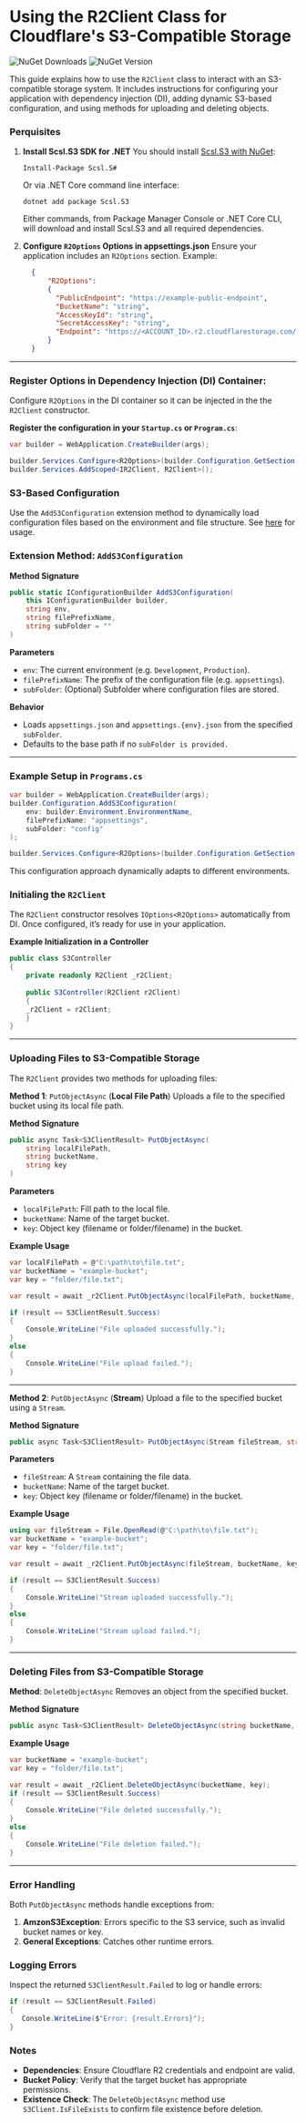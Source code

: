 Using the R2Client Class for Cloudflare's S3-Compatible Storage
=======
![NuGet Downloads](https://img.shields.io/nuget/dt/Scsl.S3)  ![NuGet Version](https://img.shields.io/nuget/v/Scsl.S3)

This guide explains how to use the `R2Client` class to interact with an S3-compatible storage system. It includes instructions for configuring your application with dependency injection (DI), adding dynamic S3-based configuration, and using methods for uploading and deleting objects.

### Perquisites
1. **Install Scsl.S3 SDK for .NET**
   You should install [Scsl.S3 with NuGet](https://www.nuget.org/packages/Scsl.S3/):
   ```  
   Install-Package Scsl.S#
   ```  
   Or via .NET Core command line interface:
     ```
     dotnet add package Scsl.S3 
     ```
   Either commands, from Package Manager Console or .NET Core CLI, will download and install Scsl.S3 and all required dependencies.


2. **Configure `R2Options` Options in appsettings.json**
   Ensure your application includes an `R2Options` section. Example:
    ```json
	  {  
	      "R2Options":  
	      {  
	        "PublicEndpoint": "https://example-public-endpoint",  
	        "BucketName": "string",  
	        "AccessKeyId": "string",  
	        "SecretAccessKey": "string",  
	        "Endpoint": "https://<ACCOUNT_ID>.r2.cloudflarestorage.com/"  
	      }  
	  }  
	```
---
### Register Options in Dependency Injection (DI) Container:
Configure `R2Options` in the DI container so it can be injected in the the `R2Client` constructor.

**Register the configuration in your `Startup.cs` or `Program.cs`**:
```csharp
var builder = WebApplication.CreateBuilder(args);

builder.Services.Configure<R2Options>(builder.Configuration.GetSection(R2Options.Name));
builder.Services.AddScoped<IR2Client, R2Client>();  
```
### S3-Based Configuration
Use the `AddS3Configuration` extension method to dynamically load configuration files based on the environment and file structure. See [here](https://github.com/SaundersCreativeStrategies/Scsl.S3/blob/master/docs/s3configuration.md) for usage.

### Extension Method: `AddS3Configuration`
**Method Signature**
```csharp
public static IConfigurationBuilder AddS3Configuration(
    this IConfigurationBuilder builder, 
    string env, 
    string filePrefixName, 
    string subFolder = ""
)
```
**Parameters**
- `env`: The current environment (e.g. `Development`, `Production`).
- `filePrefixName`: The prefix of the configuration file (e.g. `appsettings`).
- `subFolder`: (Optional) Subfolder where configuration files are stored.

**Behavior**
- Loads `appsettings.json` and `appsettings.{env}.json` from the specified `subFolder`.
- Defaults to the base path if no `subFolder is provided.`
---
### Example Setup in `Programs.cs`
```csharp
var builder = WebApplication.CreateBuilder(args);
builder.Configuration.AddS3Configuration( 
	env: builder.Environment.EnvironmentName, 
	filePrefixName: "appsettings", 
	subFolder: "config" 
);

builder.Services.Configure<R2Options>(builder.Configuration.GetSection(R2Options.Name));
```
This configuration approach dynamically adapts to different environments.

### Initialing the `R2Client`
The `R2Client` constructor resolves `IOptions<R2Options>` automatically from DI. Once configured, it’s ready for use in your application.

**Example Initialization in a Controller**
```csharp
public class S3Controller 
{ 
	private readonly R2Client _r2Client;
	
	public S3Controller(R2Client r2Client) 
	{ 
	_r2Client = r2Client; 
	}
}
```
---
### Uploading Files to S3-Compatible Storage
The `R2Client` provides two methods for uploading files:

**Method 1**: `PutObjectAsync` (**Local File Path**)
Uploads a file to the specified bucket using its local file path.

**Method Signature**
```csharp
public async Task<S3ClientResult> PutObjectAsync(
	string localFilePath, 
	string bucketName, 
	string key
)
```
**Parameters**
- `localFilePath`: Fill path to the local file.
- `bucketName`: Name of the target bucket.
- `key`: Object key (filename or folder/filename) in the bucket.

**Example Usage**
```csharp
var localFilePath = @"C:\path\to\file.txt";
var bucketName = "example-bucket";
var key = "folder/file.txt";

var result = await _r2Client.PutObjectAsync(localFilePath, bucketName, key);

if (result == S3ClientResult.Success)
{
    Console.WriteLine("File uploaded successfully.");
}
else
{
    Console.WriteLine("File upload failed.");
}
```
---
**Method 2**: `PutObjectAsync` (**Stream**)
Upload a file to the specified bucket using a `Stream`.

**Method Signature**
 ```csharp
 public async Task<S3ClientResult> PutObjectAsync(Stream fileStream, string bucketName, string key)
 ```
**Parameters**
- `fileStream`: A `Stream` containing the file data.
- `bucketName`: Name of the target bucket.
- `key`: Object key (filename or folder/filename) in the bucket.

**Example Usage**
```csharp
using var fileStream = File.OpenRead(@"C:\path\to\file.txt");
var bucketName = "example-bucket";
var key = "folder/file.txt";

var result = await _r2Client.PutObjectAsync(fileStream, bucketName, key);

if (result == S3ClientResult.Success)
{
    Console.WriteLine("Stream uploaded successfully.");
}
else
{
    Console.WriteLine("Stream upload failed.");
}
```
---
### Deleting Files from S3-Compatible Storage
**Method**: `DeleteObjectAsync`
Removes an object from the specified bucket.

**Method Signature**
```csharp
public async Task<S3ClientResult> DeleteObjectAsync(string bucketName, string key)
```
**Example Usage**
```csharp
var bucketName = "example-bucket"; 
var key = "folder/file.txt";

var result = await _r2Client.DeleteObjectAsync(bucketName, key);
if (result == S3ClientResult.Success) 
{ 
	Console.WriteLine("File deleted successfully."); 
} 
else 
{ 
	Console.WriteLine("File deletion failed."); 
}
```
---
### Error Handling
Both `PutObjectAsync` methods handle exceptions from:
1. **AmzonS3Exception**: Errors specific to the S3 service, such as invalid bucket names or key.
2. **General Exceptions**: Catches other runtime errors.
### Logging Errors
Inspect the returned `S3ClientResult.Failed` to log or handle errors:
 ```csharp
 if (result == S3ClientResult.Failed)
{
    Console.WriteLine($"Error: {result.Errors}");
}
 ```
### Notes
-  **Dependencies**: Ensure Cloudflare R2 credentials and endpoint are valid.
-  **Bucket Policy**: Verify that the target bucket has appropriate permissions.
- **Existence Check**: The `DeleteObjectAsync` method use `S3Client.IsFileExists` to confirm file existence before deletion.
 
